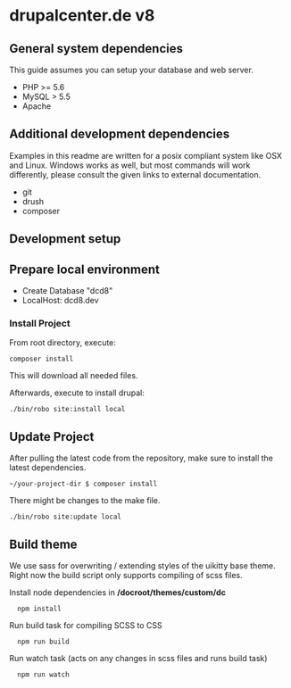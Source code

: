 # drupalcenter.de v8

## General system dependencies
This guide assumes you can setup your database and web server. 

* PHP >= 5.6
* MySQL > 5.5
* Apache

## Additional development dependencies
Examples in this readme are written for a posix compliant system like OSX and Linux. Windows works as well, but most 
commands will work differently, please consult the given links to external documentation.

* git
* drush
* composer

## Development setup

## Prepare local environment

- Create Database "dcd8"
- LocalHost: dcd8.dev

### Install Project
 
From root directory, execute:

    composer install

This will download all needed files.

Afterwards, execute to install drupal:
    
    ./bin/robo site:install local

## Update Project

After pulling the latest code from the repository, make sure to install the latest dependencies.
    
    ~/your-project-dir $ composer install
 
There might be changes to the make file.
    
    ./bin/robo site:update local
    
## Build theme
    
We use sass for overwriting / extending styles of the uikitty base theme.
Right now the build script only supports compiling of scss files.

Install node dependencies in **/docroot/themes/custom/dc**
    
      npm install
Run build task for compiling SCSS to CSS
 
      npm run build
Run  watch task (acts on any changes in scss files and runs build task)      
      
      npm run watch   
